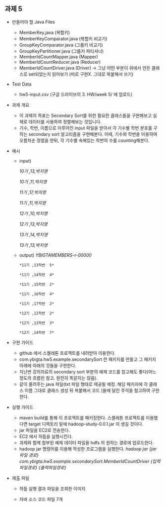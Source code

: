 ## 과제 5

- 만들어야 할 Java Files
  - MemberKey.java (복합키)
  - MemberKeyComparator.java (복합키 비교기)
  - GroupKeyComparator.java (그룹키 비교기)
  - GroupKeyPartitioner.java (그룹키 파티셔너)
  - MemberIdCountMapper.java (Mapper)
  - MemberIdCountReducer.java (Reducer)
  - MemberIdCountDriver.java (Driver) -> 그냥 어떤 부분이 위에서 만든 클래스로 set되었는지 읽어보기 (따로 구현X. 그대로 복붙해서 쓰기)


- Test Data
  - hw5-input.csv (구글 드라이브의 3. HW/week 5/ 에 업로드)


- 과제 개요
  - 이 과제의 목표는 Secondary Sort를 위한 필요한 클래스들을 구현해보고 실제로 데이터를 사용하여 정렬해보는 것입니다.
  - 기수, 학번, 이름으로 이루어진 input 파일을 받아서 각 기수별 학번 분포를 구하는 secondary sort 알고리즘을 구현해본다. 이때, 기수와 학번을 이용하여 오름차순 정렬을 한뒤, 각 기수별 속해있는 학번의 수를 counting해본다. 

- 예시

  - input)

    *10기 ,13,박지영*
    
    *10기 ,11,박지영*
    
    *11기 ,17,박지영*
    
    *11기 ,11,박지영*
    
    *12기 ,10,박지영*
    
    *12기 ,13,박지영*
    
    *13기 ,14,박지영*
    
    *13기 ,13,박지영*
   
  - output)
    *YBIGTAMEMBERS-r-00000*
        
        *11기 ,13학번  5*
        
        *11기 ,14학번  4*
        
        *11기 ,15학번  2*
        
        *11기 ,16학번  4*
        
        *11기 ,17학번  2*
        
        *12기 ,12학번  2*
        
        *12기 ,13학번  3*
        
        *12기 ,14학번  7*
        

- 구현 가이드
  - github 에서 스켈레톤 프로젝트를 내려받아 이용한다.
  - com.ybigta.hw5.example.secondarySort 란 패키지를 만들고 그 패키지 아래에 아래의 것들을 구현한다.
  - 지난번 강의자료의 secondary sort 부분의 예제 코드를 참고해도 좋다(어느 정도의 흐름만 참고. 완전히 똑같지는 않음).
  - 같이 올려주는 java 파일(txt 파일 형태로 제공될 예정. 해당 패키지에 각 클래스 이름 그대로 클래스 생성 뒤 복붙해서 코드 )들에 달린 주석을 참고하여 구현한다. 


- 실행 가이드

  - maven build를 통해 이 프로젝트를 패키징한다. 스켈레톤 프로젝트를 이용했다면 target 디렉토리 밑에 hadoop-study-0.0.1.jar 이 생길 것이다.
  - jar 파일을 EC2로 전송한다.
  - EC2 에서 하둡을 실행시킨다.
  - 과제와 함께 첨부된 예제 데이터 파일을 hdfs 의 원하는 경로에 업로드한다.
  - hadoop jar 명령어를 이용해 작성한 프로그램을 실행한다.
    *hadoop jar {jar 파일 경로} com.ybigta.hw5.example.secondarySort.MemberIdCountDriver {입력파일경로} {출력파일경로}*

- 제출 파일

  - 하둡 실행 결과 파일을 조회한 이미지

  - 자바 소스 코드 파일 7개



